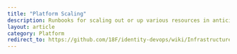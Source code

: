 ```yaml
---
title: "Platform Scaling"
description: Runbooks for scaling out or up various resources in anticipation of or response to added load
layout: article
category: Platform
redirect_to: https://github.com/18F/identity-devops/wiki/Infrastructure-Scaling
---
```

